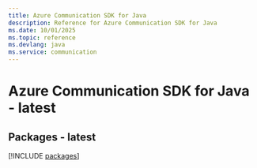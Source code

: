 ```yaml
---
title: Azure Communication SDK for Java
description: Reference for Azure Communication SDK for Java
ms.date: 10/01/2025
ms.topic: reference
ms.devlang: java
ms.service: communication
---
```

# Azure Communication SDK for Java - latest
## Packages - latest
[!INCLUDE [packages](communication-index.md)]